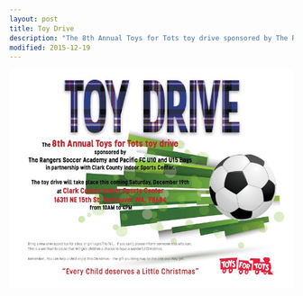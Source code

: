 ```yaml
---
layout: post
title: Toy Drive
description: "The 8th Annual Toys for Tots toy drive sponsored by The Rangers Soccer Academy and Pacific FC U10 and U15 Boys, in partnership with Clark County Indoor Sports Center."
modified: 2015-12-19
---
```


![Toys for Tots](images/toy-drive.png)

